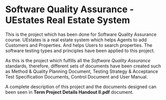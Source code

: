 # Software Quality Assurance - UEstates Real Estate System
This is the project which has been done for Software Quality Assurance course. UEstates is a real estate system which helps Agents to add Customers and Properties. And helps Users to search properties. The software testing types and principles have been applied to this project.

As this is the project which fulfills all the *Software Quality Assurance* standards, therefore, different sets of documents have been created such as Method & Quality Planning Document, Testing Strategy & Acceptance Test Specification Documents, Control Document and User Manual.

A complete description of this project and the documents designed can been seen in **Term Project Details Handout II.pdf** document.
